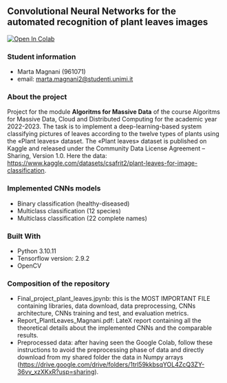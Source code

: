 ## Convolutional  Neural Networks for the automated recognition of plant leaves images
[![Open In Colab](https://colab.research.google.com/assets/colab-badge.svg)](https://colab.research.google.com/github/mmartamagna/Plant-leaves-classification-AMD/blob/main/Final_project_plant_leaves.ipynb)

### Student information
- Marta Magnani (961071)
- email: marta.magnani2@studenti.unimi.it

### About the project
Project for the module **Algoritms for Massive Data** of the course Algoritms for Massive Data, Cloud and Distributed Computing for the academic year 2022-2023. The task is to implement a deep-learning-based system classifying pictures of leaves according to the twelve types of plants using the «Plant leaves» dataset. The «Plant leaves» dataset is published on Kaggle and released under the Community Data License Agreement – Sharing, Version 1.0. Here the data: https://www.kaggle.com/datasets/csafrit2/plant-leaves-for-image-classification.

### Implemented CNNs models
- Binary classification (healthy-diseased)
- Multiclass classification (12 species)
- Multiclass classification (22 complete names)

### Built With
* Python 3.10.11
* Tensorflow version: 2.9.2
* OpenCV

### Composition of the repository
- Final_project_plant_leaves.jpynb: this is the MOST IMPORTANT FILE containing libraries, data download, data preprocessing, CNNs architecture, CNNs training and test, and evaluation metrics.
- Report_PlantLeaves_Magnani.pdf: LateX report containing all the theoretical details about the implemented CNNs and the comparable results.
- Preprocessed data: after having seen the Google Colab, follow these instructions to avoid the preprocessing phase of data and directly download from my shared folder the data in Numpy arrays (https://drive.google.com/drive/folders/1trl59kkbsqYOL4ZcQ3ZY-36vv_xzXKxR?usp=sharing).
